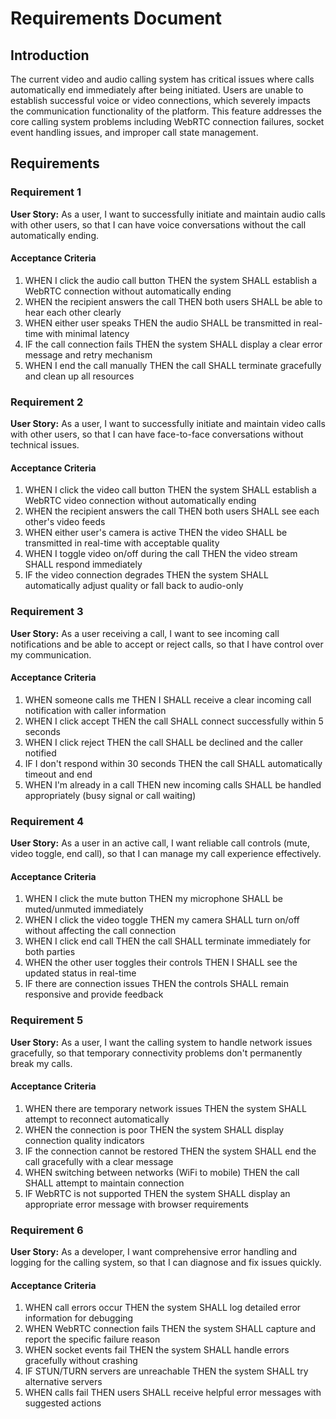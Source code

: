# Requirements Document

## Introduction

The current video and audio calling system has critical issues where calls automatically end immediately after being initiated. Users are unable to establish successful voice or video connections, which severely impacts the communication functionality of the platform. This feature addresses the core calling system problems including WebRTC connection failures, socket event handling issues, and improper call state management.

## Requirements

### Requirement 1

**User Story:** As a user, I want to successfully initiate and maintain audio calls with other users, so that I can have voice conversations without the call automatically ending.

#### Acceptance Criteria

1. WHEN I click the audio call button THEN the system SHALL establish a WebRTC connection without automatically ending
2. WHEN the recipient answers the call THEN both users SHALL be able to hear each other clearly
3. WHEN either user speaks THEN the audio SHALL be transmitted in real-time with minimal latency
4. IF the call connection fails THEN the system SHALL display a clear error message and retry mechanism
5. WHEN I end the call manually THEN the call SHALL terminate gracefully and clean up all resources

### Requirement 2

**User Story:** As a user, I want to successfully initiate and maintain video calls with other users, so that I can have face-to-face conversations without technical issues.

#### Acceptance Criteria

1. WHEN I click the video call button THEN the system SHALL establish a WebRTC video connection without automatically ending
2. WHEN the recipient answers the call THEN both users SHALL see each other's video feeds
3. WHEN either user's camera is active THEN the video SHALL be transmitted in real-time with acceptable quality
4. WHEN I toggle video on/off during the call THEN the video stream SHALL respond immediately
5. IF the video connection degrades THEN the system SHALL automatically adjust quality or fall back to audio-only

### Requirement 3

**User Story:** As a user receiving a call, I want to see incoming call notifications and be able to accept or reject calls, so that I have control over my communication.

#### Acceptance Criteria

1. WHEN someone calls me THEN I SHALL receive a clear incoming call notification with caller information
2. WHEN I click accept THEN the call SHALL connect successfully within 5 seconds
3. WHEN I click reject THEN the call SHALL be declined and the caller notified
4. IF I don't respond within 30 seconds THEN the call SHALL automatically timeout and end
5. WHEN I'm already in a call THEN new incoming calls SHALL be handled appropriately (busy signal or call waiting)

### Requirement 4

**User Story:** As a user in an active call, I want reliable call controls (mute, video toggle, end call), so that I can manage my call experience effectively.

#### Acceptance Criteria

1. WHEN I click the mute button THEN my microphone SHALL be muted/unmuted immediately
2. WHEN I click the video toggle THEN my camera SHALL turn on/off without affecting the call connection
3. WHEN I click end call THEN the call SHALL terminate immediately for both parties
4. WHEN the other user toggles their controls THEN I SHALL see the updated status in real-time
5. IF there are connection issues THEN the controls SHALL remain responsive and provide feedback

### Requirement 5

**User Story:** As a user, I want the calling system to handle network issues gracefully, so that temporary connectivity problems don't permanently break my calls.

#### Acceptance Criteria

1. WHEN there are temporary network issues THEN the system SHALL attempt to reconnect automatically
2. WHEN the connection is poor THEN the system SHALL display connection quality indicators
3. IF the connection cannot be restored THEN the system SHALL end the call gracefully with a clear message
4. WHEN switching between networks (WiFi to mobile) THEN the call SHALL attempt to maintain connection
5. IF WebRTC is not supported THEN the system SHALL display an appropriate error message with browser requirements

### Requirement 6

**User Story:** As a developer, I want comprehensive error handling and logging for the calling system, so that I can diagnose and fix issues quickly.

#### Acceptance Criteria

1. WHEN call errors occur THEN the system SHALL log detailed error information for debugging
2. WHEN WebRTC connection fails THEN the system SHALL capture and report the specific failure reason
3. WHEN socket events fail THEN the system SHALL handle errors gracefully without crashing
4. IF STUN/TURN servers are unreachable THEN the system SHALL try alternative servers
5. WHEN calls fail THEN users SHALL receive helpful error messages with suggested actions